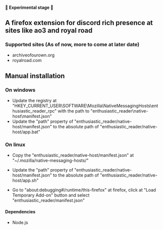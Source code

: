 #### 🚧 Experimental stage 🚧
## A firefox extension for discord rich presence at sites like ao3 and royal road

### Supported sites (As of now, more to come at later date)
- archiveofourown.org
- royalroad.com

## Manual installation
### On windows
- Update the registry at "HKEY_CURRENT_USER\SOFTWARE\Mozilla\NativeMessagingHosts\enthusiastic_reader_rpc" with the path to "enthusiastic_reader\native-host\manifest.json"
- Update the "path" property of "enthusiastic_reader/native-host/manifest.json" to the absolute path of "enthusiastic_reader/native-host/app.bat"
### On linux
- Copy the "enthusiastic_reader/native-host/manifest.json" at "~/.mozilla/native-messaging-hosts/"
- Update the "path" property of "enthusiastic_reader/native-host/manifest.json" to the absolute path of "enthusiastic_reader/native-host/app.sh"

- Go to "about:debugging#/runtime/this-firefox" at firefox, click at "Load Temporary Add-on" button and select "enthusiastic_reader/manifest.json"

#### Dependencies
- Node.js